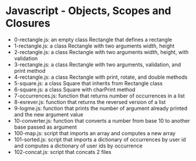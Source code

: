 # Javascript - Objects, Scopes and Closures
* 0-rectangle.js: an empty class Rectangle that defines a rectangle
* 1-rectangle.js: a class Rectangle with two arguments width, height
* 2-rectangle.js: a class Rectangle with two arguments width, height, with validation
* 3-rectangle.js: a class Rectangle with two arguments, validation, and print method
* 4-rectangle.js: a class Rectangle with print, rotate, and double methods
* 5-square.js: a class Square that inherits from Rectangle class
* 6-square.js: a class Square with charPrint method
* 7-occurrences.js: function that returns number of occurrences in a list
* 8-esrever.js: function that returns the reversed version of a list
* 9-logme.js: function that prints the number of argument already printed and the new argument value
* 10-converter.js: function that converts a number from base 10 to another base passed as argument
* 100-map.js: script that imports an array and computes a new array
* 101-sorted.js: script that imports a dictionary of occurrences by user id and computes a dictionary of user ids by occurrence
* 102-concat.js: script that concats 2 files

